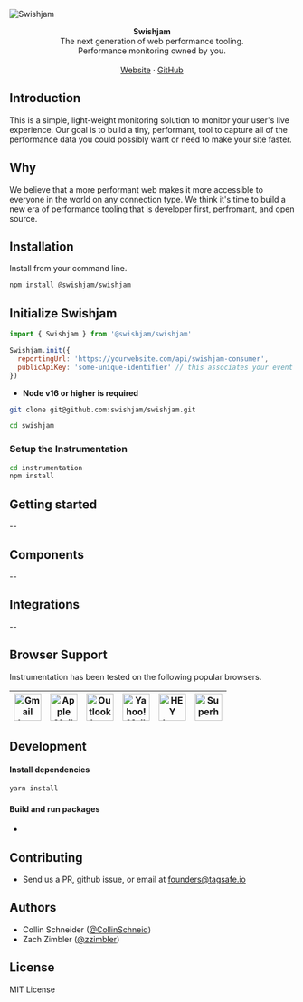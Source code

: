 ![Swishjam]()

<div align="center"><strong>Swishjam</strong></div>
<div align="center">The next generation of web performance tooling. <br />Performance monitoring owned by you.</div>
<br />
<div align="center">
<a href="https://useswishjam.com">Website</a> 
<span> · </span>
<a href="https://github.com/swishjam/swishjam">GitHub</a> 
</div>

## Introduction

This is a simple, light-weight monitoring solution to monitor your user's live experience. Our goal is to build a tiny, performant, tool to capture all of the performance data you could possibly want or need to make your site faster.  

## Why

We believe that a more performant web makes it more accessible to everyone in the world on any connection type. We think it's time to build a new era of performance tooling that is developer first, perfromant, and open source.

## Installation

Install from your command line.
```sh
npm install @swishjam/swishjam
```
## Initialize Swishjam

```js
import { Swishjam } from '@swishjam/swishjam'

Swishjam.init({
  reportingUrl: 'https://yourwebsite.com/api/swishjam-consumer',
  publicApiKey: 'some-unique-identifier' // this associates your event data with the environment
})
```

* **Node v16 or higher is required**

```sh
git clone git@github.com:swishjam/swishjam.git 

cd swishjam
```
### Setup the Instrumentation
```sh
cd instrumentation
npm install
```

## Getting started
--

## Components
--

## Integrations
--

## Browser Support

Instrumentation has been tested on the following popular browsers.

| <img src="https://react.email/static/icons/gmail.svg" width="48px" height="48px" alt="Gmail logo"> | <img src="https://react.email/static/icons/apple-mail.svg" width="48px" height="48px" alt="Apple Mail"> | <img src="https://react.email/static/icons/outlook.svg" width="48px" height="48px" alt="Outlook logo"> | <img src="https://react.email/static/icons/yahoo-mail.svg" width="48px" height="48px" alt="Yahoo! Mail logo"> | <img src="https://react.email/static/icons/hey.svg" width="48px" height="48px" alt="HEY logo"> | <img src="https://react.email/static/icons/superhuman.svg" width="48px" height="48px" alt="Superhuman logo"> |
| -------------------------------------------------------------------------------------------------- | ------------------------------------------------------------------------------------------------------- | ------------------------------------------------------------------------------------------------------ | ------------------------------------------------------------------------------------------------------------- | ---------------------------------------------------------------------------------------------- | ------------------------------------------------------------------------------------------------------------ |

## Development

#### Install dependencies

```sh
yarn install
```

#### Build and run packages
- 

## Contributing
- Send us a PR, github issue, or email at founders@tagsafe.io

## Authors
- Collin Schneider ([@CollinSchneid](https://twitter.com/collinschneid))
- Zach Zimbler ([@zzimbler](https://twitter.com/zzimbler))

## License

MIT License
